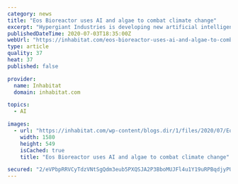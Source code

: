 ```yaml
---
category: news
title: "Eos Bioreactor uses AI and algae to combat climate change"
excerpt: "Hypergiant Industries is developing new artificial intelligence called Eos Bioreactor that uses algae to remove carbon dioxide from the air. Learn more."
publishedDateTime: 2020-07-03T18:35:00Z
webUrl: "https://inhabitat.com/eos-bioreactor-uses-ai-and-algae-to-combat-climate-change/"
type: article
quality: 37
heat: 37
published: false

provider:
  name: Inhabitat
  domain: inhabitat.com

topics:
  - AI

images:
  - url: "https://inhabitat.com/wp-content/blogs.dir/1/files/2020/07/Eos-Bioreactor-lead.jpg"
    width: 1580
    height: 549
    isCached: true
    title: "Eos Bioreactor uses AI and algae to combat climate change"

secured: "2/eVPbpRRVCyTdzVNtSgQdm3eub5PXQSJA2P3BboMUJFl4u1Y19uRPBqdjyPUMn2uBoUfD/8AsOXejHISCHRirQrOLzHgT4KQqcUCju75/cI4Mj/vdluISsJql3x4tvHGLG4F1JM4OD6Lv14525I3If5TelIvlQBp6UOjwlbl3d4v/2Sk0Vk65ZjvN8dhPlmiOSnzTqz3lvrO+D5YxVfR5i0FXbHx/kEnW/RCKy0kVO3dpXfjy/17cYzdmL7FMvbZYtOjm1lmce9mIUm5CeDGh+/xGOvvZT/rXLx0Z004RJE5idzB/8XISQ9Xnx4undVQq2Htx3/wiMHoft3fGJAMg==;kNR9ZG+9jAJa4dNeQCrYEA=="
---
```


